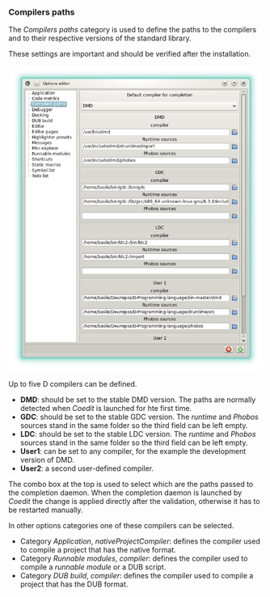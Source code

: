 ### Compilers paths

The _Compilers paths_ category is used to define the paths to the compilers and to their respective versions of the standard library.

These settings are important and should be verified after the installation.

![](img/compilers_paths.png)

Up to five D compilers can be defined.

* __DMD__: should be set to the stable DMD version. The paths are normally detected when _Coedit_ is launched for hte first time.
* __GDC__: should be set to the stable GDC version. The _runtime_ and _Phobos_ sources stand in the same folder so the third field can be left empty.
* __LDC__: should be set to the stable LDC version. The _runtime_ and _Phobos_ sources stand in the same folder so the third field can be left empty.
* __User1__: can be set to any compiler, for the example the development version of DMD.
* __User2__: a second user-defined compiler.

The combo box at the top is used to select which are the paths passed to the completion daemon. 
When the completion daemon is launched by _Coedit_ the change is applied directly after the validation, otherwise it has to be restarted manually.

In other options categories one of these compilers can be selected.

* Category _Application_, _nativeProjectCompiler_: defines the compiler used to compile a project that has the native format.
* Category _Runnable modules_, _compiler_: defines the compiler used to compile a _runnable module_ or a DUB script.
* Category _DUB build_, _compiler_: defines the compiler used to compile a project that has the DUB format.